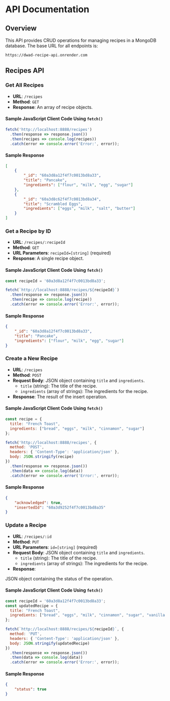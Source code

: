 # API Documentation

## Overview
This API provides CRUD operations for managing recipes in a MongoDB database. The base URL for all endpoints is:

```
https://dwad-recipe-api.onrender.com
```

## Recipes API

### Get All Recipes

- **URL**: `/recipes`
- **Method**: `GET`
- **Response**: An array of recipe objects.

#### Sample JavaScript Client Code Using `fetch()`
```javascript
fetch('http://localhost:8888/recipes')
  .then(response => response.json())
  .then(recipes => console.log(recipes))
  .catch(error => console.error('Error:', error));
```

#### Sample Response
```json
[
    {
        "_id": "60a3d8a12f4f7c0013bd8a33",
        "title": "Pancake",
        "ingredients": ["flour", "milk", "egg", "sugar"]
    },
    {
        "_id": "60a3d8c62f4f7c0013bd8a34",
        "title": "Scrambled Eggs",
        "ingredients": ["eggs", "milk", "salt", "butter"]
    }
]
```

### Get a Recipe by ID

- **URL**: `/recipes/:recipeId`
- **Method**: `GET`
- **URL Parameters**: `recipeId=[string]` (required)
- **Response**: A single recipe object.

#### Sample JavaScript Client Code Using `fetch()`
```javascript
const recipeId = '60a3d8a12f4f7c0013bd8a33';

fetch(`http://localhost:8888/recipes/${recipeId}`)
  .then(response => response.json())
  .then(recipe => console.log(recipe))
  .catch(error => console.error('Error:', error));
```

#### Sample Response
```json
{
    "_id": "60a3d8a12f4f7c0013bd8a33",
    "title": "Pancake",
    "ingredients": ["flour", "milk", "egg", "sugar"]
}
```

### Create a New Recipe

- **URL**: `/recipes`
- **Method**: `POST`
- **Request Body**: JSON object containing `title` and `ingredients`.
  - `title` (string): The title of the recipe.
  - `ingredients` (array of strings): The ingredients for the recipe.
- **Response**: The result of the insert operation.

#### Sample JavaScript Client Code Using `fetch()`
```javascript
const recipe = {
  title: "French Toast",
  ingredients: ["bread", "eggs", "milk", "cinnamon", "sugar"]
};

fetch('http://localhost:8888/recipes', {
  method: 'POST',
  headers: { 'Content-Type': 'application/json' },
  body: JSON.stringify(recipe)
})
  .then(response => response.json())
  .then(data => console.log(data))
  .catch(error => console.error('Error:', error));
```

#### Sample Response
```json
{
    "acknowledged": true,
    "insertedId": "60a3d9252f4f7c0013bd8a35"
}
```

### Update a Recipe

- **URL**: `/recipes/:id`
- **Method**: `PUT`
- **URL Parameters**: `id=[string]` (required)
- **Request Body**: JSON object containing `title` and `ingredients`.
  - `title` (string): The title of the recipe.
  - `ingredients` (array of strings): The ingredients for the recipe.
- **Response**:

 JSON object containing the status of the operation.

#### Sample JavaScript Client Code Using `fetch()`
```javascript
const recipeId = '60a3d8a12f4f7c0013bd8a33';
const updatedRecipe = {
  title: "French Toast",
  ingredients: ["bread", "eggs", "milk", "cinnamon", "sugar", "vanilla extract"]
};

fetch(`http://localhost:8888/recipes/${recipeId}`, {
  method: 'PUT',
  headers: { 'Content-Type': 'application/json' },
  body: JSON.stringify(updatedRecipe)
})
  .then(response => response.json())
  .then(data => console.log(data))
  .catch(error => console.error('Error:', error));
```

#### Sample Response
```json
{
    "status": true
}
```